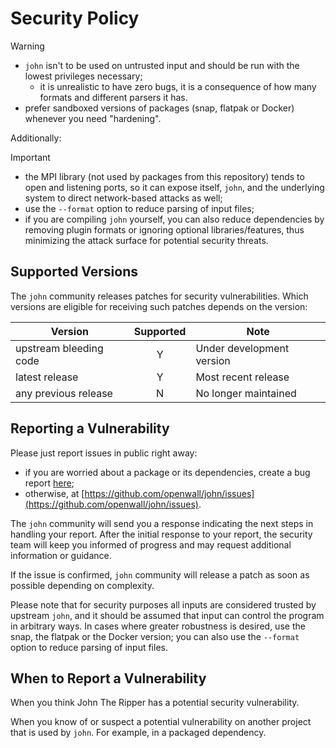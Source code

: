 # Security Policy

> [!WARNING]
>
> - `john` isn't to be used on untrusted input and should be run with the lowest privileges necessary;
>   - it is unrealistic to have zero bugs, it is a consequence of how many formats and different parsers it has.
> - prefer sandboxed versions of packages (snap, flatpak or Docker) whenever you need "hardening".

Additionally:

> [!IMPORTANT]
>
> - the MPI library (not used by packages from this repository) tends to open and listening ports, so it can expose
>   itself, `john`, and the underlying system to direct network-based attacks as well;
> - use the `--format` option to reduce parsing of input files;
> - if you are compiling `john` yourself, you can also reduce dependencies by removing plugin formats or ignoring
>   optional libraries/features, thus minimizing the attack surface for potential security threats.

## Supported Versions

The `john` community releases patches for security vulnerabilities. Which versions are eligible for receiving such
patches depends on the version:

| Version                | Supported | Note                      |
| ---------------------- | :-------: | ------------------------- |
| upstream bleeding code |     Y     | Under development version |
| latest release         |     Y     | Most recent release       |
| any previous release   |     N     | No longer maintained      |

## Reporting a Vulnerability

Please just report issues in public right away:

- if you are worried about a package or its dependencies, create a bug report
  [here](https://github.com/openwall/john-packages/issues);
- otherwise, at [https://github.com/openwall/john/issues](https://github.com/openwall/john/issues).

The `john` community will send you a response indicating the next steps in handling your report. After the initial
response to your report, the security team will keep you informed of progress and may request additional information or
guidance.

If the issue is confirmed, `john` community will release a patch as soon as possible depending on complexity.

Please note that for security purposes all inputs are considered trusted by upstream `john`, and it should be assumed
that input can control the program in arbitrary ways. In cases where greater robustness is desired, use the snap, the
flatpak or the Docker version; you can also use the `--format` option to reduce parsing of input files.

## When to Report a Vulnerability

When you think John The Ripper has a potential security vulnerability.

When you know of or suspect a potential vulnerability on another project that is used by `john`. For example, in a
packaged dependency.
